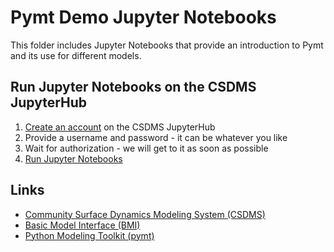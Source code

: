 # Pymt Demo Jupyter Notebooks
This folder includes Jupyter Notebooks that provide an introduction to Pymt and its use for different models.

## Run Jupyter Notebooks on the CSDMS JupyterHub

 1. [Create an account](https://csdms.rc.colorado.edu/hub/signup) on the CSDMS JupyterHub
 2. Provide a username and password - it can be whatever you like
 3. Wait for authorization - we will get to it as soon as possible
 4. [Run Jupyter Notebooks](https://csdms.rc.colorado.edu/hub/user-redirect/git-pull?repo=https%3A%2F%2Fgithub.com%2Fcsdms%2Fpymt&urlpath=tree%2Fpymt%2Fnotebooks%2Fwelcome.ipynb&branch=master)

## Links

  * [Community Surface Dynamics Modeling System (CSDMS)](http://csdms.colorado.edu)
  * [Basic Model Interface (BMI)](http://bmi.readthedocs.io)
  * [Python Modeling Toolkit (pymt)](http://pymt.readthedocs.io)
